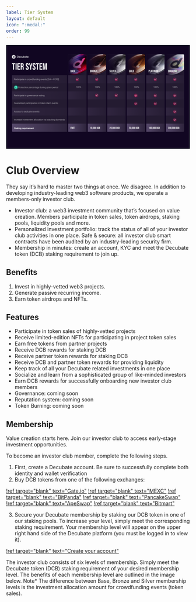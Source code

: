```yaml
---
label: Tier System
layout: default
icon: ":medal:"
order: 99
---
```


![Decubate Tier System](../static/tier_system_image.png)
# Club Overview
They say it’s hard to master two things at once. We disagree. In addition to developing industry-leading web3 software products, we operate a members-only investor club.

- Investor club: a web3 investment community that’s focused on value creation. Members participate in token sales, token airdrops, staking pools, liquidity pools and more.
- Personalized investment portfolio: track the status of all of your investor club activities in one place.
Safe & secure: all investor club smart contracts have been audited by an industry-leading security firm.
- Membership in minutes: create an account, KYC and meet the Decubate token (DCB) staking requirement to join up.

## Benefits
1. Invest in highly-vetted web3 projects.
2. Generate passive recurring income.
3. Earn token airdrops and NFTs.

## Features
- Participate in token sales of highly-vetted projects
- Receive limited-edition NFTs for participating in project token sales
- Earn free tokens from partner projects
- Receive DCB rewards for staking DCB
- Receive partner token rewards for staking DCB
- Receive DCB and partner token rewards for providing liquidity
- Keep track of all your Decubate related investments in one place
- Socialize and learn from a sophisticated group of like-minded investors
- Earn DCB rewards for successfully onboarding new investor club members
- Governance: coming soon
- Reputation system: coming soon
- Token Burning: coming soon

## Membership
Value creation starts here. Join our investor club to access early-stage investment opportunities. 

To become an investor club member, complete the following steps. 
1. First, create a Decubate account. Be sure to successfully complete both identity and wallet verification
2. Buy DCB tokens from one of the following exchanges:

[!ref target="blank" text="Gate.io"](https://gate.io/trade/DCB_USDT)
[!ref target="blank" text="MEXC"](https://www.mexc.com/exchange/DCB_USDT)
[!ref target="blank" text="BitPanda"](https://www.bitpanda.com/en/prices/decubate-dcb)
[!ref target="blank" text="PancakeSwap"](https://pancakeswap.finance/swap)
[!ref target="blank" text="ApeSwap"](https://app.apeswap.finance/swap)
[!ref target="blank" text="Bitmart"](https://www.bitmart.com/trade/en-US?layout=basic&theme=dark&symbol=DCB_USDT)

3. Secure your Decubate membership by staking our DCB token in one of our staking pools. To increase your level, simply meet the corresponding staking requirement. Your membership level will appear on the upper right hand side of the Decubate platform (you must be logged in to view it).

[!ref target="blank" text="Create your account"](https://platform.decubate.com/register)

The investor club consists of six levels of membership. Simply meet the Decubate token (DCB) staking requirement of your desired membership level. The benefits of each membership level are outlined in the image below. Note* The difference between Base, Bronze and Silver membership levels is the investment allocation amount for crowdfunding events (token sales). 